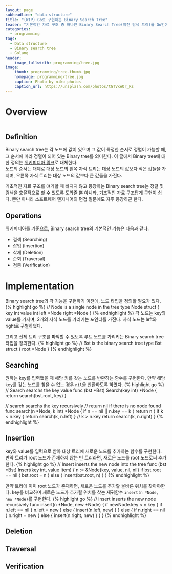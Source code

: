 ```yaml
---
layout: page
subheadline: "data structure"
title: "(WIP) Go로 구현하는 Binary Search Tree"
teaser: "기본적인 자료 구조 중 하나인 Binary Search Tree(이진 탐색 트리)를 Go언어를 이용해 구현해본다."
categories:
  - programming
tags:
  - Data structure
  - Binary search tree
  - Golang
header:
    image_fullwidth: programming/tree.jpg
image:
    thumb: programming/tree-thumb.jpg
    homepage: programming/tree.jpg
    caption: Photo by niko photos
    caption_url: https://unsplash.com/photos/tGTVxeOr_Rs
---
```

# Overview
<div class="small-6 small-centered columns t30">
<img src="{{ site.urlimg }}programming/bst.png" alt="">
</div>

## Definition
Binary search tree는 각 노드에 값이 있으며 그 값이 특정한 순서로 정렬이 가능할 때, 그 순서에 따라 정렬이 되어 있는 Binary tree를 의미한다. 이 글에서 Binary tree에 대한 정의는 [위키피디아 링크][1]로 대체한다.  
노드의 순서는 대체로 대상 노드의 왼쪽 자식 트리는 대상 노드의 값보다 작은 값들을 가지며, 오른쪽 자식 트리는 대상 노드의 값보다 큰 값들을 가진다.

기초적인 자료 구조를 얘기할 때 빠지지 않고 등장하는 Binary search tree는 정렬 및 검색을 효율적으로 할 수 있도록 도와줄 뿐 아니라, 기초적인 자료 구조답게 구현이 쉽다. 뿐만 아니라 소프트웨어 엔지니어의 면접 질문에도 자주 등장하곤 한다.

## Operations
위키피디아를 기준으로, Binary search tree의 기본적인 기능은 다음과 같다.
- 검색 (Searching)
- 삽입 (Insertion)
- 삭제 (Deletion)
- 순회 (Traversal)
- 검증 (Verification)

# Implementation
Binary search tree의 각 기능을 구현하기 이전에, 노드 타입을 정의할 필요가 있다.
{% highlight go %}
// Node is a single node in the tree
type Node struct {
	key   int
	value int
	left  *Node
	right *Node
}
{% endhighlight %}
각 노드는 key와 value를 가지며, 2개의 자식 노드를 가리키는 포인터를 가진다. 자식 노드는 left와 right로 구별하였다.

그리고 전체 트리 구조를 파악할 수 있도록 루트 노드를 가리키는 Binary search tree 타입을 정의한다.
{% highlight go %}
// Bst is the binary search tree
type Bst struct {
	root *Node
}
{% endhighlight %}

## Searching
원하는 key를 입력했을 때 해당 키를 갖는 노드를 반환하는 함수를 구현한다.
만약 해당 key를 갖는 노드를 찾을 수 없는 경우 `nil`을 반환하도록 하였다.
{% highlight go %}
// Search searchs the key value
func (bst *Bst) Search(key int) *Node {
	return search(bst.root, key)
}

// search searchs the key recursively
// return nil if there is no node found
func search(n *Node, k int) *Node {
	if n == nil || n.key == k {
		return n
	}
	if k < n.key {
		return search(k, n.left)
	}
	// k > n.key
	return search(k, n.right)
}
{% endhighlight %}

## Insertion
key와 value를 입력으로 받아 대상 트리에 새로운 노드를 추가하는 함수를 구현한다.
만약 트리가 root 노드가 존재하지 않는 빈 트리라면, 새로운 노드를 root 노드로써 추가한다.
{% highlight go %}
// Insert inserts the new node into the tree
func (bst *Bst) Insert(key int, value Item) {
	n := &Node{key, value, nil, nil}
	if bst.root == nil {
		bst.root = n
	} else {
		insert(bst.root, n)
	}
}
{% endhighlight %}

만약 트리에 이미 root 노드가 존재하면, 새로운 노드를 추가할 올바른 위치를 찾아야한다.
key를 비교하며 새로운 노드가 추가될 위치를 찾는 재귀함수 `insert(n *Node, new *Node)`를 구현한다.
{% highlight go %}
// insert inserts the new node recursively
func insert(n *Node, new *Node) {
	if newNode.key < n.key {
		if n.left == nil {
			n.left = new
		} else {
			insert(n.left, new)
		}
	} else {
		if n.right == nil {
			n.right = new
		} else {
			insert(n.right, new)
		}
	}
}
{% endhighlight %}

## Deletion

## Traversal

## Verification


[1]: https://en.wikipedia.org/wiki/Binary_tree
